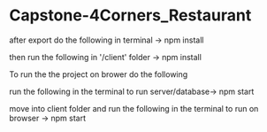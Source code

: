 # Capstone-4Corners_Restaurant
after export do the following in terminal -> npm install

then run the following in '/client' folder -> npm install


To run the the project on brower do the following

run the following in the terminal to run server/database-> npm start

move into client folder and run the following in the terminal to run on browser -> npm start

